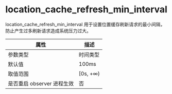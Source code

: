 location_cache_refresh_min_interval 
========================================================

location_cache_refresh_min_interval 用于设置位置缓存刷新请求的最小间隔，防止产生过多刷新请求造成系统压力过大。


|      **属性**      |  **描述**   |
|------------------|-----------|
| 参数类型             | 时间类型      |
| 默认值              | 100ms     |
| 取值范围             | \[0s, +∞) |
| 是否重启 observer 进程生效 | 否         |



